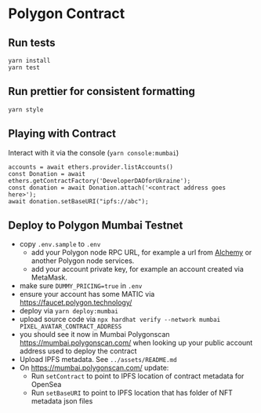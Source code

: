 # Polygon Contract

## Run tests

    yarn install
    yarn test

## Run prettier for consistent formatting

    yarn style

## Playing with Contract

Interact with it via the console (`yarn console:mumbai`)

```
accounts = await ethers.provider.listAccounts()
const Donation = await ethers.getContractFactory('DeveloperDAOforUkraine');
const donation = await Donation.attach('<contract address goes here>');
await donation.setBaseURI("ipfs://abc");
```

## Deploy to Polygon Mumbai Testnet

-   copy `.env.sample` to `.env`
    -   add your Polygon node RPC URL, for example a url from [Alchemy](https://www.alchemy.com/) or another Polygon node services.
    -   add your account private key, for example an account created via MetaMask.
-   make sure `DUMMY_PRICING=true` in `.env`
-   ensure your account has some MATIC via <https://faucet.polygon.technology/>
-   deploy via `yarn deploy:mumbai`
-   upload source code via `npx hardhat verify --network mumbai PIXEL_AVATAR_CONTRACT_ADDRESS`
-   you should see it now in Mumbai Polygonscan <https://mumbai.polygonscan.com/> when looking up your public account address used to deploy the contract
-   Upload IPFS metadata. See `../assets/README.md`
-   On <https://mumbai.polygonscan.com/> update:
    -   Run `setContract` to point to IPFS location of contract metadata for OpenSea
    -   Run `setBaseURI` to point to IPFS location that has folder of NFT metadata json files
